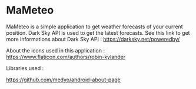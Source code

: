 # MaMeteo

MaMeteo is a simple application to get weather forecasts of your current position. Dark Sky API is used to get the latest forecasts.
See this link to get more informations about Dark Sky API : https://darksky.net/poweredby/

About the icons used in this application : https://www.flaticon.com/authors/robin-kylander

Libraries used : 

https://github.com/medyo/android-about-page
